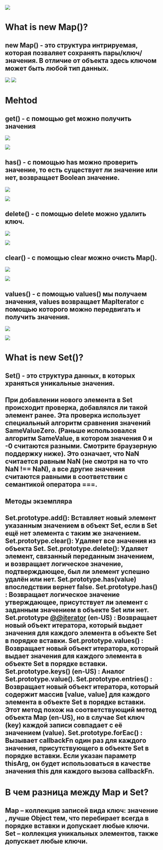 ![](./ok.jpg)


# What is new Map()?
##  new Map() - это структура интрируемая, которая позваляет сохранять пары/ключ/значения. В отличие от объекта здесь ключом может быть любой тип данных.

![](./Снимок%20экрана%202024-01-29%20143422.png)
![](./Снимок%20экрана%202024-01-29%20143501.png)

# Mehtod

## get() - с помощью get можно получить значения 

![](./Снимок%20экрана%202024-01-29%20151654.png)

![](./Снимок%20экрана%202024-01-29%20151637.png)

## has() - с помощью has можно проверить значение, то есть существует ли значение или нет, возвращает Boolean значение.

![](./Снимок%20экрана%202024-01-29%20152455.png)

![](./Снимок%20экрана%202024-01-29%20152512.png)

## delete() - с помощью delete можно удалить ключ.

![](./Снимок%20экрана%202024-01-29%20152858.png)

![](./Снимок%20экрана%202024-01-29%20152941.png)

## clear() - с помощью clear можно очисть Map().

![](./Снимок%20экрана%202024-01-29%20153120.png)

![](./Снимок%20экрана%202024-01-29%20153205.png)

## values() - с помощью values() мы получаем значения, values возвращает MapIterator с помощью которого можно передвигать и получить значения.

![](./Снимок%20экрана%202024-01-29%20154536.png)

![](./Снимок%20экрана%202024-01-29%20154555.png)


# What is new Set()?

## Set() - это структура данных, в которых храняться уникальные значения.

## При добавлении нового элемента в Set происходит проверка, добавлялся ли такой элемент ранее. Эта проверка использует специальный алгоритм сравнения значений SameValueZero. (Раньше использовался алгоритм SameValue, в котором значения 0 и -0 считаются разными. Смотрите браузерную поддержку ниже). Это означает, что NaN считается равным NaN (не смотря на то что NaN !== NaN), а все другие значения считаются равными в соответствии с семантикой оператора ===.

## Методы экземпляра
## Set.prototype.add(): Вставляет новый элемент указанным значением в объект Set, если в Set ещё нет элемента с таким же значением. Set.prototype.clear(): Удаляет все значения из объекта Set. Set.prototype.delete(): Удаляет элемент, связанный переданным значением, и возвращает логическое значение, подтверждающее, был ли элемент успешно удалён или нет. Set.prototype.has(value) впоследствии вернет false. Set.prototype.has() : Возвращает логическое значение утверждающее, присутствует ли элемент с заданным значением в объекте Set или нет. Set.prototype [@@iterator]() (en-US) : Возвращает новый объект итератора, который выдает значения для каждого элемента в объекте Set в порядке вставки. Set.prototype.values() : Возвращает новый объект итератора, который выдает значения для каждого элемента в объекте Set в порядке вставки. Set.prototype.keys() (en-US) : Аналог Set.prototype.value(). Set.prototype.entries() : Возвращает новый объект итератора, который содержит массив [value, value] для каждого элемента в объекте Set в порядке вставки. Этот метод похож на соответствующий метод объекта Map (en-US), но в случае Set ключ (key) каждой записи совпадает с её значением (value). Set.prototype.forEac() : Вызывает callbackFn один раз для каждого значения, присутствующего в объекте Set в порядке вставки. Если указан параметр thisArg, он будет использоваться в качестве значения this для каждого вызова callbackFn.


# В чем разница между Map и Set?

## Map – коллекция записей вида ключ: значение , лучше Object тем, что перебирает всегда в порядке вставки и допускает любые ключи. Set – коллекция уникальных элементов, также допускает любые ключи.